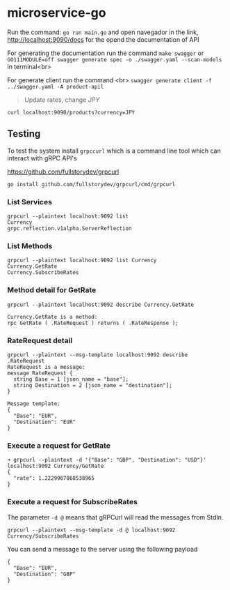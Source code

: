 # microservice-go

Run the command: `go run main.go` and open navegador in the link,
[http://localhost:9090/docs](http://localhost:9090/docs)
for the opend the documentation of API


For generating the documentation run the command `make swagger` or `GO111MODULE=off swagger generate spec -o ./swagger.yaml --scan-models`
in terminal<br\>


For generate client run the command <br\>
`swagger generate client -f ../swagger.yaml -A product-apil`


> Update rates, change *JPY*
```
curl localhost:9090/products?currency=JPY
```

## Testing

To test the system install `grpccurl` which is a command line tool which can interact with gRPC API's

https://github.com/fullstorydev/grpcurl

```shell
go install github.com/fullstorydev/grpcurl/cmd/grpcurl
```


### List Services

```
grpcurl --plaintext localhost:9092 list
Currency
grpc.reflection.v1alpha.ServerReflection
```

### List Methods

```
grpcurl --plaintext localhost:9092 list Currency        
Currency.GetRate
Currency.SubscribeRates
```

### Method detail for GetRate
```
grpcurl --plaintext localhost:9092 describe Currency.GetRate

Currency.GetRate is a method:
rpc GetRate ( .RateRequest ) returns ( .RateResponse );
```

### RateRequest detail
```
grpcurl --plaintext --msg-template localhost:9092 describe .RateRequest    
RateRequest is a message:
message RateRequest {
  string Base = 1 [json_name = "base"];
  string Destination = 2 [json_name = "destination"];
}

Message template:
{
  "Base": "EUR",
  "Destination": "EUR"
}
```

### Execute a request for GetRate
```
➜ grpcurl --plaintext -d '{"Base": "GBP", "Destination": "USD"}' localhost:9092 Currency/GetRate
{
  "rate": 1.2229967868538965
}
```

### Execute a request for SubscribeRates
The parameter `-d @` means that gRPCurl will read the messages from StdIn.

```
grpcurl --plaintext --msg-template -d @ localhost:9092 Currency/SubscribeRates 
```
You can send a message to the server using the following payload

```
{
  "Base": "EUR",
  "Destination": "GBP"
}
```




